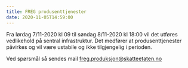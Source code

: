 ```yaml
---
title: FREG produsenttjenester
date: 2020-11-05T14:59:00
---
```

Fra lørdag 7/11-2020 kl 09 til søndag 8/11-2020 kl 18:00 vil det utføres vedlikehold på sentral infrastruktur. Det medfører at produsenttjenester påvirkes og vil være ustabile og ikke tilgjengelig i perioden.

Ved spørsmål så sendes mail freg.produksjon@skatteetaten.no
